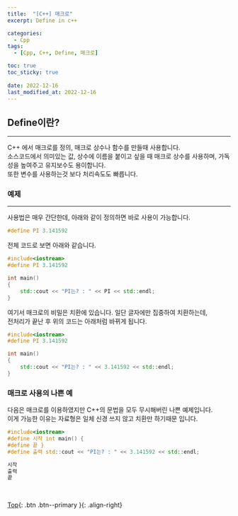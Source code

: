 ```yaml
---
title:  "[C++] 매크로"
excerpt: Define in c++

categories:
  - Cpp
tags:
  - [Cpp, C++, Define, 매크로]

toc: true
toc_sticky: true
 
date: 2022-12-16
last_modified_at: 2022-12-16
---
```


## Define이란?
---
C++ 에서 매크로를 정의, 매크로 상수나 함수를 만들때 사용합니다. <br>
소스코드에서 의미있는 값, 상수에 이름을 붙이고 싶을 때 매크로 상수를 사용하며,
가독성을 높여주고 유지보수도 용이합니다.<br>
또한 변수를 사용하는것 보다 처리속도도 빠릅니다.


### 예제
---

사용법은 매우 간단한데, 아래와 같이 정의하면 바로 사용이 가능합니다.
```c++
#define PI 3.141592
```

전체 코드로 보면 아래와 같습니다.
```c++
#include<iostream>
#define PI 3.141592

int main()
{
	std::cout << "PI는? : " << PI << std::endl;
}
```

여기서 매크로의 비밀은 치환에 있습니다. 일단 글자에만 집중하여 치환하는데, <br>
전처리가 끝난 후 위의 코드는 아래처럼 바뀌게 됩니다.

```c++
#include<iostream>
#define PI 3.141592

int main()
{
	std::cout << "PI는? : " << 3.141592 << std::endl;
}
```

### 매크로 사용의 나쁜 예
다음은 매크로를 이용하였지만 C++의 문법을 모두 무시해버린 나쁜 예제입니다. <br>
이게 가능한 이유는 자료형은 일체 신경 쓰지 않고 치환만 하기때문 입니다. 
```c++
#include<iostream>
#define 시작 int main() {
#define 끝 }
#define 출력 std::cout << "PI는? : " << 3.141592 << std::endl;

시작
출력
끝
```


<br>

[Top](#){: .btn .btn--primary }{: .align-right}